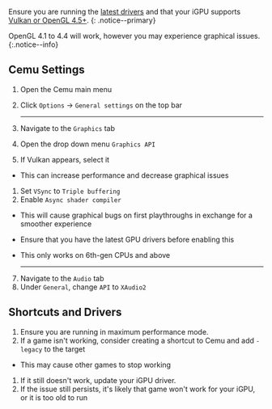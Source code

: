 Ensure you are running the [latest drivers](https://downloadcenter.intel.com/product/80939/Graphics-Drivers) and that your iGPU supports [Vulkan or OpenGL 4.5+](https://www.intel.com/content/www/us/en/support/articles/000005524/graphics-drivers.html).
{: .notice--primary}

OpenGL 4.1 to 4.4 will work, however you may experience graphical issues.
{:.notice--info}

## Cemu Settings

1. Open the Cemu main menu
1. Click `Options` -> `General settings` on the top bar

    ---

3. Navigate to the `Graphics` tab
1. Open the drop down menu `Graphics API`
1. If Vulkan appears, select it
  - This can increase performance and decrease graphical issues
1. Set `VSync` to `Triple buffering`
1. Enable `Async shader compiler`
  - This will cause graphical bugs on first playthroughs in exchange for a smoother experience
  - Ensure that you have the latest GPU drivers before enabling this
  - This only works on 6th-gen CPUs and above

    ---

7. Navigate to the `Audio` tab
1. Under `General`, change `API` to `XAudio2`

## Shortcuts and Drivers

1. Ensure you are running in maximum performance mode.
1. If a game isn't working, consider creating a shortcut to Cemu and add `-legacy` to the target
  - This may cause other games to stop working
1. If it still doesn't work, update your iGPU driver.
1. If the issue still persists, it's likely that game won't work for your iGPU, or it is too old to run
